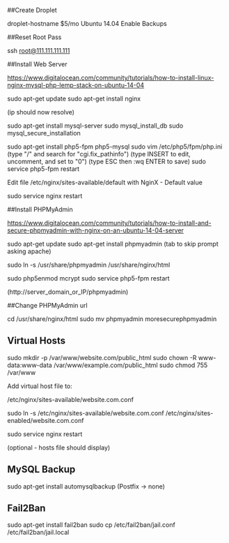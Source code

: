 ##Create Droplet

droplet-hostname
$5/mo
Ubuntu 14.04
Enable Backups

##Reset Root Pass

ssh root@111.111.111.111

##Install Web Server

https://www.digitalocean.com/community/tutorials/how-to-install-linux-nginx-mysql-php-lemp-stack-on-ubuntu-14-04

sudo apt-get update
sudo apt-get install nginx

(ip should now resolve)

sudo apt-get install mysql-server
sudo mysql_install_db
sudo mysql_secure_installation

sudo apt-get install php5-fpm php5-mysql
sudo vim /etc/php5/fpm/php.ini
(type "/" and search for "cgi.fix_pathinfo")
(type INSERT to edit, uncomment, and set to "0")
(type ESC then :wq ENTER to save)
sudo service php5-fpm restart

Edit file /etc/nginx/sites-available/default with NginX - Default value

sudo service nginx restart

##Install PHPMyAdmin

https://www.digitalocean.com/community/tutorials/how-to-install-and-secure-phpmyadmin-with-nginx-on-an-ubuntu-14-04-server 

sudo apt-get update
sudo apt-get install phpmyadmin
(tab to skip prompt asking apache)

sudo ln -s /usr/share/phpmyadmin /usr/share/nginx/html

sudo php5enmod mcrypt
sudo service php5-fpm restart

(http://server_domain_or_IP/phpmyadmin)

##Change PHPMyAdmin url

cd /usr/share/nginx/html
sudo mv phpmyadmin moresecurephpmyadmin

## Virtual Hosts

sudo mkdir -p /var/www/website.com/public_html
sudo chown -R www-data:www-data /var/www/example.com/public_html
sudo chmod 755 /var/www

Add virtual host file to:

/etc/nginx/sites-available/website.com.conf

sudo ln -s /etc/nginx/sites-available/website.com.conf /etc/nginx/sites-enabled/website.com.conf

sudo service nginx restart

(optional - hosts file should display)

## MySQL Backup

sudo apt-get install automysqlbackup
(Postfix -> none)

## Fail2Ban

sudo apt-get install fail2ban
sudo cp /etc/fail2ban/jail.conf /etc/fail2ban/jail.local

